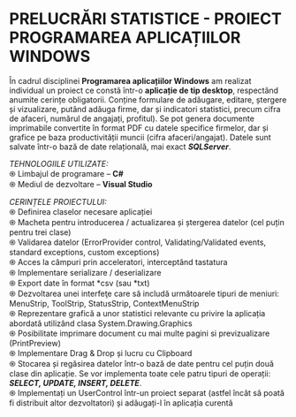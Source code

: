 # PRELUCRĂRI STATISTICE - PROIECT PROGRAMAREA APLICAȚIILOR WINDOWS

În cadrul disciplinei **Programarea aplicațiilor Windows** am realizat individual un proiect ce constă într-o **aplicație de tip desktop**, respectând anumite cerințe obligatorii. Conține formulare de adăugare, editare, ștergere și vizualizare, putând adăuga firme, dar și indicatori statistici, precum cifra de afaceri, numărul de angajați, profitul). Se pot genera documente imprimabile convertite în format PDF cu datele specifice firmelor, dar și grafice pe baza productivității muncii (cifra afaceri/angajat). Datele sunt salvate într-o bază de date relațională, mai exact ***SQLServer***.


*TEHNOLOGIILE UTILIZATE:* <br />
֍ Limbajul de programare – **C#** <br />
֍ Mediul de dezvoltare – **Visual Studio** <br />

*CERINȚELE PROIECTULUI:* <br />
֍ Definirea claselor necesare aplicației <br />
֍ Macheta pentru introducerea / actualizarea și ștergerea datelor (cel puțin pentru trei clase) <br />
֍ Validarea datelor (ErrorProvider control, Validating/Validated events, standard exceptions, custom exceptions) <br />
֍ Acces la câmpuri prin acceleratori, interceptând tastatura <br />
֍ Implementare serializare / deserializare <br />
֍ Export date în format *csv (sau *txt) <br />
֍ Dezvoltarea unei interfeţe care să includă următoarele tipuri de meniuri: MenuStrip, ToolStrip, StatusStrip, ContextMenuStrip <br />
֍ Reprezentare grafică a unor statistici relevante cu privire la aplicația abordată utilizând clasa System.Drawing.Graphics <br />
֍ Posibilitate imprimare document cu mai multe pagini si previzualizare (PrintPreview) <br />
֍ Implementare Drag & Drop și lucru cu Clipboard <br />
֍ Stocarea și regăsirea datelor într-o bază de date pentru cel puțin două clase din aplicație. Se vor implementa toate cele patru tipuri de operații: ***SELECT, UPDATE, INSERT, DELETE***. <br />
֍ Implementați un UserControl într-un proiect separat (astfel încât să poată fi distribuit altor dezvoltatori) și adăugați-l în aplicația curentă <br />

